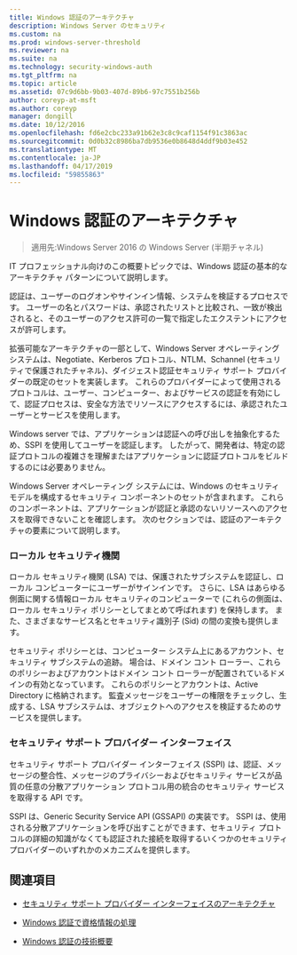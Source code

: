 ```yaml
---
title: Windows 認証のアーキテクチャ
description: Windows Server のセキュリティ
ms.custom: na
ms.prod: windows-server-threshold
ms.reviewer: na
ms.suite: na
ms.technology: security-windows-auth
ms.tgt_pltfrm: na
ms.topic: article
ms.assetid: 07c9d6bb-9b03-407d-89b6-97c7551b256b
author: coreyp-at-msft
ms.author: coreyp
manager: dongill
ms.date: 10/12/2016
ms.openlocfilehash: fd6e2cbc233a91b62e3c8c9caf1154f91c3863ac
ms.sourcegitcommit: 0d0b32c8986ba7db9536e0b8648d4ddf9b03e452
ms.translationtype: MT
ms.contentlocale: ja-JP
ms.lasthandoff: 04/17/2019
ms.locfileid: "59855863"
---
```

# <a name="windows-authentication-architecture"></a>Windows 認証のアーキテクチャ

>適用先:Windows Server 2016 の Windows Server (半期チャネル)

IT プロフェッショナル向けのこの概要トピックでは、Windows 認証の基本的なアーキテクチャ パターンについて説明します。

認証は、ユーザーのログオンやサインイン情報、システムを検証するプロセスです。 ユーザーの名とパスワードは、承認されたリストと比較され、一致が検出されると、そのユーザーのアクセス許可の一覧で指定したエクステントにアクセスが許可します。

拡張可能なアーキテクチャの一部として、Windows Server オペレーティング システムは、Negotiate、Kerberos プロトコル、NTLM、Schannel (セキュリティで保護されたチャネル)、ダイジェスト認証セキュリティ サポート プロバイダーの既定のセットを実装します。 これらのプロバイダーによって使用されるプロトコルは、ユーザー、コンピューター、およびサービスの認証を有効にして、認証プロセスは、安全な方法でリソースにアクセスするには、承認されたユーザーとサービスを使用します。

Windows server では、アプリケーションは認証への呼び出しを抽象化するため、SSPI を使用してユーザーを認証します。 したがって、開発者は、特定の認証プロトコルの複雑さを理解またはアプリケーションに認証プロトコルをビルドするのには必要ありません。

Windows Server オペレーティング システムには、Windows のセキュリティ モデルを構成するセキュリティ コンポーネントのセットが含まれます。 これらのコンポーネントは、アプリケーションが認証と承認のないリソースへのアクセスを取得できないことを確認します。 次のセクションでは、認証のアーキテクチャの要素について説明します。

### <a name="local-security-authority"></a>ローカル セキュリティ機関
ローカル セキュリティ機関 (LSA) では、保護されたサブシステムを認証し、ローカル コンピューターにユーザーがサインインです。 さらに、LSA はあらゆる側面に関する情報ローカル セキュリティのコンピューターで (これらの側面は、ローカル セキュリティ ポリシーとしてまとめて呼ばれます) を保持します。 また、さまざまなサービス名とセキュリティ識別子 (Sid) の間の変換も提供します。

セキュリティ ポリシーとは、コンピューター システム上にあるアカウント、セキュリティ サブシステムの追跡。 場合は、ドメイン コント ローラー、これらのポリシーおよびアカウントはドメイン コント ローラーが配置されているドメインの有効となっています。 これらのポリシーとアカウントは、Active Directory に格納されます。 監査メッセージをユーザーの権限をチェックし、生成する、LSA サブシステムは、オブジェクトへのアクセスを検証するためのサービスを提供します。

### <a name="security-support-provider-interface"></a>セキュリティ サポート プロバイダー インターフェイス
セキュリティ サポート プロバイダー インターフェイス (SSPI) は、認証、メッセージの整合性、メッセージのプライバシーおよびセキュリティ サービスが品質の任意の分散アプリケーション プロトコル用の統合のセキュリティ サービスを取得する API です。

SSPI は、Generic Security Service API (GSSAPI) の実装です。 SSPI は、使用される分散アプリケーションを呼び出すことができます、セキュリティ プロトコルの詳細の知識がなくても認証された接続を取得するいくつかのセキュリティ プロバイダーのいずれかのメカニズムを提供します。

## <a name="see-also"></a>関連項目

-   [セキュリティ サポート プロバイダー インターフェイスのアーキテクチャ](security-support-provider-interface-architecture.md)

-   [Windows 認証で資格情報の処理](credentials-processes-in-windows-authentication.md)

-   [Windows 認証の技術概要](https://technet.microsoft.com/library/dn169029.aspx)


